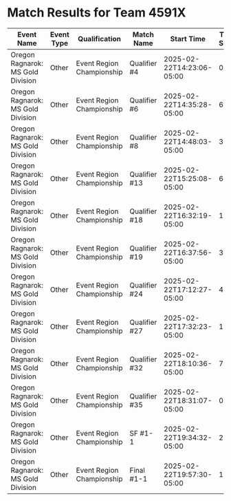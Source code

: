 # Match Results for Team 4591X

| Event Name | Event Type | Qualification | Match Name | Start Time | Team Score | Opponent Score | Winning Margin | Normalised Winning Margin | Verdict | Team Alliance | Winning Alliance | Red Team 1 | Red Team 2 | Blue Team 1 | Blue Team 2 |
|------------|------------|---------------|------------|------------|------------|-----------------|----------------|---------------------------|---------|---------------|------------------|------------|------------|-------------|-------------|
| Oregon Ragnarok: MS Gold Division | Other | Event Region Championship | Qualifier #4 | 2025-02-22T14:23:06-05:00 | 0 | 16 | -16 | -1.0 | L | red | blue | 6122X | 4591X | 1812A | 31919A |
| Oregon Ragnarok: MS Gold Division | Other | Event Region Championship | Qualifier #6 | 2025-02-22T14:35:28-05:00 | 6 | 6 | 0 | 0.0 | D | blue | Tie | 4591Y | 97301G | 4591X | 6122X |
| Oregon Ragnarok: MS Gold Division | Other | Event Region Championship | Qualifier #8 | 2025-02-22T14:48:03-05:00 | 3 | 6 | -3 | -0.3333333333333333 | L | blue | red | 31919X | 6122E | 6122G | 4591X |
| Oregon Ragnarok: MS Gold Division | Other | Event Region Championship | Qualifier #13 | 2025-02-22T15:25:08-05:00 | 6 | 6 | 0 | 0.0 | D | red | Tie | 4591X | 1812A | 31919D | 6122G |
| Oregon Ragnarok: MS Gold Division | Other | Event Region Championship | Qualifier #18 | 2025-02-22T16:32:19-05:00 | 12 | 3 | 9 | 0.6 | W | red | red | 4591X | 6122X | 31919B | 31919X |
| Oregon Ragnarok: MS Gold Division | Other | Event Region Championship | Qualifier #19 | 2025-02-22T16:37:56-05:00 | 3 | 6 | -3 | -0.3333333333333333 | L | blue | red | 31919A | 97301G | 4591X | 714W |
| Oregon Ragnarok: MS Gold Division | Other | Event Region Championship | Qualifier #24 | 2025-02-22T17:12:27-05:00 | 4 | 12 | -8 | -0.5 | L | red | blue | 31919B | 4591X | 6122E | 31919A |
| Oregon Ragnarok: MS Gold Division | Other | Event Region Championship | Qualifier #27 | 2025-02-22T17:32:23-05:00 | 15 | 4 | 11 | 0.5789473684210527 | W | blue | blue | 6122B | 31919D | 6122A | 4591X |
| Oregon Ragnarok: MS Gold Division | Other | Event Region Championship | Qualifier #32 | 2025-02-22T18:10:36-05:00 | 7 | 12 | -5 | -0.2631578947368421 | L | red | blue | 4591Y | 4591X | 6122A | 1812A |
| Oregon Ragnarok: MS Gold Division | Other | Event Region Championship | Qualifier #35 | 2025-02-22T18:31:07-05:00 | 0 | 12 | -12 | -1.0 | L | blue | red | 6122B | 714W | 4591X | 4591Y |
| Oregon Ragnarok: MS Gold Division | Other | Event Region Championship | SF #1-1 | 2025-02-22T19:34:32-05:00 | 21 | 0 | 21 | 1.0 | W | red | red | 97301G | 4591X | 31919B | 714W |
| Oregon Ragnarok: MS Gold Division | Other | Event Region Championship | Final #1-1 | 2025-02-22T19:57:30-05:00 | 19 | 6 | 13 | 0.52 | W | red | red | 97301G | 4591X | 6122A | 6122G |
